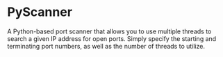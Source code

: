 # PyScanner
A Python-based port scanner that allows you to use multiple threads to search a given IP address for open ports. Simply specify the starting and terminating port numbers, as well as the number of threads to utilize.
